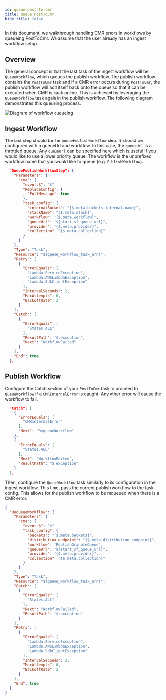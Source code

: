 ```yaml
---
id: queue-post-to-cmr
title: Queue PostToCmr
hide_title: false
---
```


In this document, we walkthrough handling CMR errors in workflows by queueing PostToCmr. We assume that the user already has an ingest workflow setup.

## Overview

The general concept is that the last task of the ingest workflow will be `QueueWorkflow`, which queues the publish workflow. The publish workflow contains the `PostToCmr` task and if a CMR error occurs during `PostToCmr`, the publish workflow will add itself back onto the queue so that it can be executed when CMR is back online. This is achieved by leveraging the `QueueWorkflow` task again in the publish workflow. The following diagram demonstrates this queueing process.

![Diagram of workflow queueing](assets/queue-workflow.png)

## Ingest Workflow

The last step should be the `QueuePublishWorkflow` step. It should be configured with a queueUrl and workflow. In this case, the `queueUrl` is a [throttled queue](./throttling-queued-executions). Any `queueUrl` can be specified here which is useful if you would like to use a lower priority queue. The workflow is the unprefixed workflow name that you would like to queue (e.g. `PublishWorkflow`).

```json
  "QueuePublishWorkflowStep": {
    "Parameters": {
      "cma": {
        "event.$": "$",
        "ReplaceConfig": {
          "FullMessage": true
        },
        "task_config": {
          "internalBucket": "{$.meta.buckets.internal.name}",
          "stackName": "{$.meta.stack}",
          "workflow": "{$.meta.workflow}",
          "queueUrl": "${start_sf_queue_url}",
          "provider": "{$.meta.provider}",
          "collection": "{$.meta.collection}"
        }
      }
    },
    "Type": "Task",
    "Resource": "${queue_workflow_task_arn}",
    "Retry": [
      {
        "ErrorEquals": [
          "Lambda.ServiceException",
          "Lambda.AWSLambdaException",
          "Lambda.SdkClientException"
        ],
        "IntervalSeconds": 2,
        "MaxAttempts": 6,
        "BackoffRate": 2
      }
    ],
    "Catch": [
      {
        "ErrorEquals": [
          "States.ALL"
        ],
        "ResultPath": "$.exception",
        "Next": "WorkflowFailed"
      }
    ],
    "End": true
  },
```

## Publish Workflow

Configure the Catch section of your `PostToCmr` task to proceed to `QueueWorkflow` if a `CMRInternalError` is caught. Any other error will cause the workflow to fail.

```json
  "Catch": [
    {
      "ErrorEquals": [
        "CMRInternalError"
      ],
      "Next": "RequeueWorkflow"
    },
    {
      "ErrorEquals": [
        "States.ALL"
      ],
      "Next": "WorkflowFailed",
      "ResultPath": "$.exception"
    }
  ],
```

Then, configure the `QueueWorkflow` task similarly to its configuration in the ingest workflow. This time, pass the current publish workflow to the task config. This allows for the publish workflow to be requeued when there is a CMR error.

```json
{
  "RequeueWorkflow": {
    "Parameters": {
      "cma": {
        "event.$": "$",
        "task_config": {
          "buckets": "{$.meta.buckets}",
          "distribution_endpoint": "{$.meta.distribution_endpoint}",
          "workflow": "PublishGranuleQueue",
          "queueUrl": "${start_sf_queue_url}",
          "provider": "{$.meta.provider}",
          "collection": "{$.meta.collection}"
        }
      }
    },
    "Type": "Task",
    "Resource": "${queue_workflow_task_arn}",
    "Catch": [
      {
        "ErrorEquals": [
          "States.ALL"
        ],
        "Next": "WorkflowFailed",
        "ResultPath": "$.exception"
      }
    ],
    "Retry": [
      {
        "ErrorEquals": [
          "Lambda.ServiceException",
          "Lambda.AWSLambdaException",
          "Lambda.SdkClientException"
        ],
        "IntervalSeconds": 2,
        "MaxAttempts": 6,
        "BackoffRate": 2
      }
    ],
    "End": true
  }
}  
  ```
